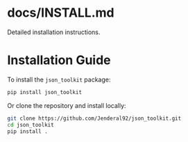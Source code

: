 # docs/INSTALL.md
Detailed installation instructions.
# Installation Guide

To install the `json_toolkit` package:

```bash
pip install json_toolkit
```

Or clone the repository and install locally:

```bash
git clone https://github.com/Jenderal92/json_toolkit.git
cd json_toolkit
pip install .
```